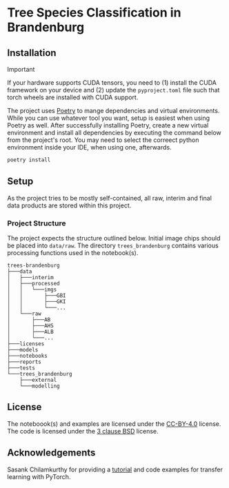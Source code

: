 # Tree Species Classification in Brandenburg

## Installation

> [!IMPORTANT]
> If your hardware supports CUDA tensors, you need to (1) install the CUDA framework on your device and
> (2) update the `pyproject.toml` file such that torch wheels are installed with CUDA support.

The project uses [Poetry](https://python-poetry.org/) to mange dependencies and virtual environments. While you can use whatever tool you want, setup is easiest when using Poetry as well. After successfully installing Poetry, create a new virtual environment and install all dependencies by executing the command below from the project's root. You may need to select the correect python environment inside your IDE, when using one, afterwards.

```bash
poetry install
```

## Setup

As the project tries to be mostly self-contained, all raw, interim and final data products are stored within this project.

### Project Structure

The project expects the structure outlined below. Initial image chips should be placed into `data/raw`. The directory `trees_brandenburg` contains various processing functions used in the notebook(s).

```raw
trees-brandenburg
├───data
│   ├───interim
│   ├───processed
│   │   └───imgs
│   │       ├───GBI
│   │       ├───GKI
│   │       └───...
│   └───raw
│       ├───AB
│       ├───AHS
│       ├───ALB
│       └───...
├───licenses
├───models
├───notebooks
├───reports
├───tests
└───trees_brandenburg
    ├───external
    └───modelling
```

## License

The noteboook(s) and examples are licensed under the [CC-BY-4.0](./licenses/cc-by-4) license. The code is licensed under the [3 clause BSD](./licenses/3-clause-bsd) license.

## Acknowledgements

Sasank Chilamkurthy for providing a [tutorial](https://pytorch.org/tutorials/beginner/transfer_learning_tutorial.html#finetuning-the-convnet) and code examples for transfer learning with PyTorch.
